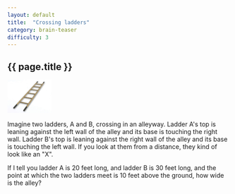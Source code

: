 ```yaml
---
layout: default
title:  "Crossing ladders"
category: brain-teaser
difficulty: 3
---
```


## {{ page.title }} ##
<img src="tmp.jpg" alt="Ladder" style="width: 100px;"/>

Imagine two ladders, A and B, crossing in an alleyway.  Ladder A's top is leaning against the left wall of the alley and its base is touching the right wall.  Ladder B's top is leaning against the right wall of the alley and its base is touching the left wall.  If you look at them from a distance, they kind of look like an "X".

If I tell you ladder A is 20 feet long, and ladder B is 30 feet long, and the point at which the two ladders meet is 10 feet above the ground, how wide is the alley?

